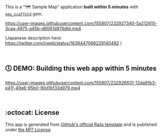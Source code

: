 This is a "🗺 Sample Map" application **built within 5 minutes** with [`geo_scaffold`](https://github.com/champierre/geo_scaffold) gem.

https://user-images.githubusercontent.com/155807/232927340-5a212615-3caa-4975-a45b-d8061d811b6d.mp4

(Japanese description here: https://twitter.com/i/web/status/1639447068229140482 )

<br>

## 🕔 DEMO: Building this web app within 5 minutes

https://user-images.githubusercontent.com/155807/232926631-12da91b3-e41f-49a6-95b0-90d1bf33d979.mp4

<br>

## :octocat: License

This app is generated from [GitHub's official Rails template](https://github.com/github/codespaces-rails) and is published under [the MIT License](https://github.com/yasulab/sample_map/blob/main/LICENSE).
